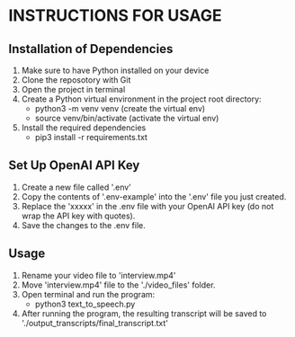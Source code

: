 # INSTRUCTIONS FOR USAGE
## Installation of Dependencies
1. Make sure to have Python installed on your device
2. Clone the reposotory with Git
3. Open the project in terminal
4. Create a Python virtual environment in the project root directory:
    - python3 -m venv venv  (create the virtual env)
    - source venv/bin/activate  (activate the virtual env)
5. Install the required dependencies
    - pip3 install -r requirements.txt

## Set Up OpenAI API Key
1. Create a new file called '.env' 
2. Copy the contents of '.env-example' into the '.env' file you just created. 
3. Replace the 'xxxxx' in the .env file with your OpenAI API key (do not wrap the API key with quotes).
4. Save the changes to the .env file.

## Usage
1. Rename your video file to 'interview.mp4'
2. Move 'interview.mp4' file to the './video_files' folder.
3. Open terminal and run the program:
    - python3 text_to_speech.py
4. After running the program, the resulting transcript will be saved to './output_transcripts/final_transcript.txt'